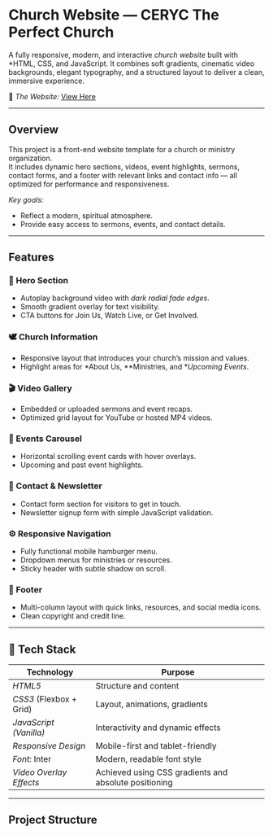 # Church Website — CERYC The Perfect Church

A fully responsive, modern, and interactive *church website* built with *HTML, CSS, and JavaScript. 
It combines soft gradients, cinematic video backgrounds, elegant typography, and a structured layout to deliver a clean, immersive experience.

🔗 *The Website:* [View Here](https://princekyei.github.io/CERYC-The-Perfect-Church-Website/)  

---

## Overview

This project is a front-end website template for a church or ministry organization.  
It includes dynamic hero sections, videos, event highlights, sermons, contact forms, and a footer with relevant links and contact info — all optimized for performance and responsiveness.

*Key goals:*
- Reflect a modern, spiritual atmosphere.
- Provide easy access to sermons, events, and contact details.
  

---

## Features

### 🎥 Hero Section
- Autoplay background video with *dark radial fade edges*.
- Smooth gradient overlay for text visibility.
- CTA buttons for Join Us, Watch Live, or Get Involved.

### 🕊 Church Information
- Responsive layout that introduces your church’s mission and values.
- Highlight areas for *About Us, **Ministries, and **Upcoming Events*.

### 🎬 Video Gallery
- Embedded or uploaded sermons and event recaps.
- Optimized grid layout for YouTube or hosted MP4 videos.

### 📅 Events Carousel
- Horizontal scrolling event cards with hover overlays.
- Upcoming and past event highlights.

### 💌 Contact & Newsletter
- Contact form section for visitors to get in touch.
- Newsletter signup form with simple JavaScript validation.

### ⚙ Responsive Navigation
- Fully functional mobile hamburger menu.
- Dropdown menus for ministries or resources.
- Sticky header with subtle shadow on scroll.

### 🦶 Footer
- Multi-column layout with quick links, resources, and social media icons.
- Clean copyright and credit line.

---

## 🧩 Tech Stack

| Technology | Purpose |
|-------------|----------|
| *HTML5* | Structure and content |
| *CSS3* (Flexbox + Grid) | Layout, animations, gradients |
| *JavaScript (Vanilla)* | Interactivity and dynamic effects |
| *Responsive Design* | Mobile-first and tablet-friendly |
| *Font:* Inter | Modern, readable font style |
| *Video Overlay Effects* | Achieved using CSS gradients and absolute positioning |

---

## Project Structure
